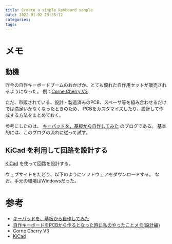```yaml
---
title: Create a simple keyboard sample
date: 2022-01-02 23:35:12
categories:
tags:
---
```


# メモ

## 動機

昨今の自作キーボードブームのおかげか、とても優れた自作用セットが販売されるようになった。
例：[Corne Cherry V3]

ただ、市販されている、設計・製造済みのPCB、スペーサ等を組み合わせるだけでは満足いかなくなったときのため、
PCBをカスタマイズしたり、設計して作成する方法をまとめておく。

参考にしたのは、 [キーパッドを、基板から自作してみた] のブログである。
基本的には、このブログの流れに従って試す。

## KiCad を利用して回路を設計する

[KiCad] を使って回路を設計する。

ウェブサイトをたどり、以下のようにソフトウェアをダウンロードする。
なお、手元の環境はWindowsだった。

# 参考

* [キーパッドを、基板から自作してみた]
* [自作キーボードをPCBから作るとなった時に私のやったことメモ(設計編)]
* [Corne Cherry V3]
* [KiCad]

[キーパッドを、基板から自作してみた]: https://future-architect.github.io/articles/20211101a/
[自作キーボードをPCBから作るとなった時に私のやったことメモ(設計編)]: https://note.com/jigyakkuma/n/n038f8fde554d
[Corne Cherry V3]: https://shop.yushakobo.jp/collections/keyboard/products/corne-cherry-v3
[KiCad]: https://www.kicad.org/
[SU120]: https://github.com/e3w2q/su120-keyboard



<!-- vim: set et tw=0 ts=2 sw=2: -->
